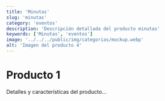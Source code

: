 ```yaml
---
title: 'Minutas'
slug: 'minutas'
category: 'eventos'
description: 'Descripción detallada del producto minutas'
keywords: ['Minutas', 'eventos']
image: '../../../public/img/categorias/mockup.webp'
alt: 'Imagen del producto 4'
---
```

# Producto 1
Detalles y características del producto...